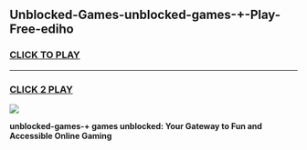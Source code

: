 
## Unblocked-Games-unblocked-games-+-Play-Free-ediho
<h3>
<a href="https://premium76.site?title=unblocked-games-+&ref=19M">CLICK TO PLAY</a></h3>
<hr>

<h3>
<a href="https://premium76.site?title=unblocked-games-+&ref=19M">CLICK 2 PLAY</a>
  
</h3>

<a href="https://premium76.site?title=unblocked-games-+&ref=19M"><img src="https://clearcache.store/games.png"></a>


**unblocked-games-+ games unblocked: Your Gateway to Fun and Accessible Online Gaming**
